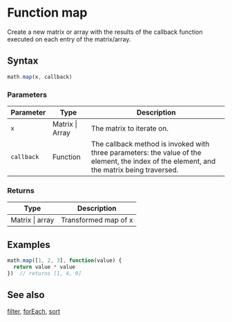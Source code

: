 <!-- Note: This file is automatically generated from source code comments. Changes made in this file will be overridden. -->
# Function map
Create a new matrix or array with the results of the callback function executed on
each entry of the matrix/array.
## Syntax
```js
math.map(x, callback)
```
### Parameters
Parameter | Type | Description
--------- | ---- | -----------
`x` | Matrix &#124; Array | The matrix to iterate on.
`callback` | Function | The callback method is invoked with three parameters: the value of the element, the index of the element, and the matrix being traversed.
### Returns
Type | Description
---- | -----------
Matrix &#124; array | Transformed map of x
## Examples
```js
math.map([1, 2, 3], function(value) {
  return value * value
})  // returns [1, 4, 9]
```
## See also
[filter](filter.md),
[forEach](forEach.md),
[sort](sort.md)
